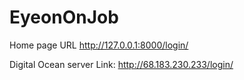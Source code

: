 # EyeonOnJob
Home page URL
http://127.0.0.1:8000/login/

Digital Ocean server
Link: http://68.183.230.233/login/
